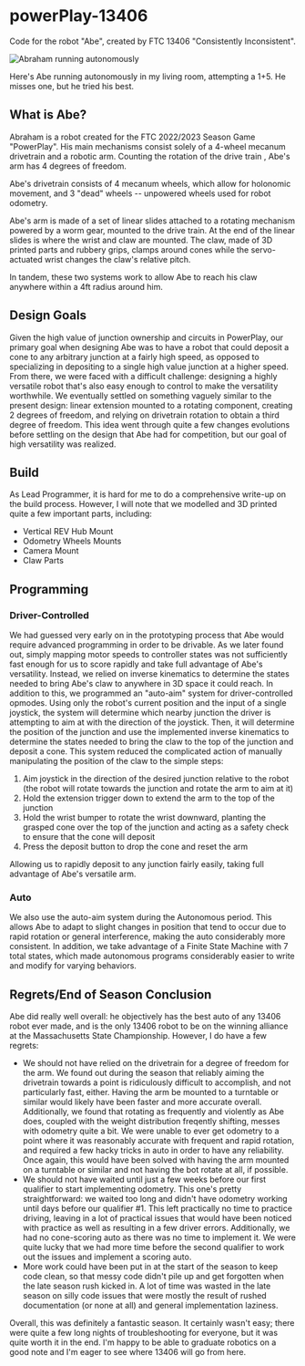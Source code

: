 # powerPlay-13406

Code for the robot "Abe", created by FTC 13406 "Consistently Inconsistent".

![Abraham running autonomously](/img/1+5auto.gif)

Here's Abe running autonomously in my living room, attempting a 1+5.  He misses one, but he tried his best.

## What is Abe?

Abraham is a robot created for the FTC 2022/2023 Season Game "PowerPlay".  His main mechanisms consist solely of a 4-wheel mecanum drivetrain and a robotic arm.  Counting the rotation of the drive train , Abe's arm has 4 degrees of freedom.

Abe's drivetrain consists of 4 mecanum wheels, which allow for holonomic movement, and 3 "dead" wheels -- unpowered wheels used for robot odometry.

Abe's arm is made of a set of linear slides attached to a rotating mechanism powered by a worm gear, mounted to the drive train.  At the end of the linear slides is where the wrist and claw are mounted.  The claw, made of 3D printed parts and rubbery grips, clamps around cones while the servo-actuated wrist changes the claw's relative pitch.

In tandem, these two systems work to allow Abe to reach his claw anywhere within a 4ft radius around him. 

## Design Goals

Given the high value of junction ownership and circuits in PowerPlay, our primary goal when designing Abe was to have a robot that could deposit a cone to any arbitrary junction at a fairly high speed, as opposed to specializing in depositing to a single high value junction at a higher speed.  From there, we were faced with a difficult challenge: designing a highly versatile robot that's also easy enough to control to make the versatility worthwhile.  We eventually settled on something vaguely similar to the present design: linear extension mounted to a rotating component, creating 2 degrees of freedom, and relying on drivetrain rotation to obtain a third degree of freedom.  This idea went through quite a few changes evolutions before settling on the design that Abe had for competition, but our goal of high versatility was realized.

## Build

As Lead Programmer, it is hard for me to do a comprehensive write-up on the build process.  However, I will note that we modelled and 3D printed quite a few important parts, including:

- Vertical REV Hub Mount
- Odometry Wheels Mounts
- Camera Mount
- Claw Parts

## Programming

### Driver-Controlled

We had guessed very early on in the prototyping process that Abe would require advanced programming in order to be drivable.  As we later found out, simply mapping motor speeds to controller states was not sufficiently fast enough for us to score rapidly and take full advantage of Abe's versatility.  Instead, we relied on inverse kinematics to determine the states needed to bring Abe's claw to anywhere in 3D space it could reach.  In addition to this, we programmed an "auto-aim" system for driver-controlled opmodes.  Using only the robot's current position and the input of a single joystick, the system will determine which nearby junction the driver is attempting to aim at with the direction of the joystick.  Then, it will determine the position of the junction and use the implemented inverse kinematics to determine the states needed to bring the claw to the top of the junction and deposit a cone.  This system reduced the complicated action of manually manipulating the position of the claw to the simple steps:

1. Aim joystick in the direction of the desired junction relative to the robot (the robot will rotate towards the junction and rotate the arm to aim at it)
2. Hold the extension trigger down to extend the arm to the top of the junction
3. Hold the wrist bumper to rotate the wrist downward, planting the grasped cone over the top of the junction and acting as a safety check to ensure that the cone will deposit
4. Press the deposit button to drop the cone and reset the arm

Allowing us to rapidly deposit to any junction fairly easily, taking full advantage of Abe's versatile arm.

### Auto

We also use the auto-aim system during the Autonomous period.  This allows Abe to adapt to slight changes in position that tend to occur due to rapid rotation or general interference, making the auto considerably more consistent.  In addition, we take advantage of a Finite State Machine with 7 total states, which made autonomous programs considerably easier to write and modify for varying behaviors.

## Regrets/End of Season Conclusion

Abe did really well overall: he objectively has the best auto of any 13406 robot ever made, and is the only 13406 robot to be on the winning alliance at the Massachusetts State Championship.  However, I do have a few regrets:

- We should not have relied on the drivetrain for a degree of freedom for the arm.  We found out during the season that reliably aiming the drivetrain towards a point is ridiculously difficult to accomplish, and not particularly fast, either.  Having the arm be mounted to a turntable or similar would likely have been faster and more accurate overall.  Additionally, we found that rotating as frequently and violently as Abe does, coupled with the weight distribution freqently shifting, messes with odometry quite a bit.  We were unable to ever get odometry to a point where it was reasonably accurate with frequent and rapid rotation, and required a few hacky tricks in auto in order to have any reliability.  Once again, this would have been solved with having the arm mounted on a turntable or similar and not having the bot rotate at all, if possible.
- We should not have waited until just a few weeks before our first qualifier to start implementing odometry.  This one's pretty straightforward: we waited too long and didn't have odometry working until days before our qualifier #1.  This left practically no time to practice driving, leaving in a lot of practical issues that would have been noticed with practice as well as resulting in a few driver errors.  Additionally, we had no cone-scoring auto as there was no time to implement it.  We were quite lucky that we had more time before the second qualifier to work out the issues and implement a scoring auto.
- More work could have been put in at the start of the season to keep code clean, so that messy code didn't pile up and get forgotten when the late season rush kicked in.  A lot of time was wasted in the late season on silly code issues that were mostly the result of rushed documentation (or none at all) and general implementation laziness.


Overall, this was definitely a fantastic season.  It certainly wasn't easy; there were quite a few long nights of troubleshooting for everyone, but it was quite worth it in the end.  I'm happy to be able to graduate robotics on a good note and I'm eager to see where 13406 will go from here.
